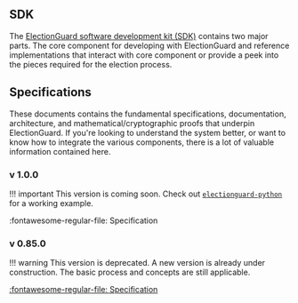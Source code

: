 
## SDK

The [ElectionGuard software development kit (SDK)](Core_Component.md) contains two major parts. The core component for developing with ElectionGuard and reference implementations that interact with core component or provide a peek into the pieces required for the election process. 

## Specifications
These documents contains the fundamental specifications, documentation, architecture, and mathematical/cryptographic proofs that underpin ElectionGuard. If you're looking to understand the system better, or want to know how to integrate the various components, there is a lot of valuable information contained here.

### v 1.0.0

!!! important 
    This version is coming soon. Check out [`electionguard-python`](https://github.com/microsoft/electionguard-python) for a working example.

:fontawesome-regular-file: Specification

### v 0.85.0

!!! warning 
    This version is deprecated. A new version is already under construction. The basic process and concepts are still applicable.

[:fontawesome-regular-file: Specification](https://github.com/microsoft/electionguard/releases/tag/v0.85.0)